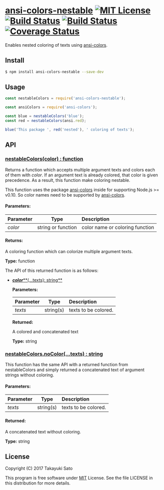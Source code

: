# [ansi-colors-nestable][repo-url] [![MIT License][mit-img]][mit-url] [![Build Status][travis-img]][travis-url] [![Build Status][appveyor-img]][appveyor-url] [![Coverage Status][coverage-img]][coverage-url]


Enables nested coloring of texts using [ansi-colors](https://www.npmjs.com/package/ansi-colors).


## Install

```sh
$ npm install ansi-colors-nestable --save-dev
```


## Usage

```js
const nestableColors = require('ansi-colors-nestable');

const ansiColors = require('ansi-colors');

const blue = nestableColors('blue');
const red = nestableColors(ansi.red);

blue('This package ', red('nested'), ' coloring of texts');
```


## API

### <u>nestableColors(color) : function</u>

Returns a function which accepts multiple argument texts and colors each of them with *color*.
If an argument text is already colored, that color is given precedence.
As a result, this function make coloring nestable.

This function uses the package [ansi-colors][ansi-colors-url] inside for supporting Node.js >= v0.10.
So color names need to be supported by [ansi-colors][ansi-colors-url].


#### Parameters:

| Parameter | Type               | Description                     |
|:----------|:------------------:|:--------------------------------|
| *color*   | string or function | color name or coloring function |

#### Returns:

A coloring function which can colorize multiple argument texts.

**Type:** function

The API of this returned function is as follows:

* <u>***color*****(...texts): string**</u>

    **Parameters:**

    | Parameter | Type      | Description          |
    |:----------|:---------:|:---------------------|
    | *texts*   | string(s) | texts to be colored. |

    **Returned:**
    
    A colored and concatenated text
    
    **Type:** string
    


### <u>nestableColors.noColor(...texts) : string</u>

This function has the same API with a returned function from nestableColors and simply returned a concatenated text of argument strings without coloring.

#### Parameters:

| Parameter | Type      | Description          |
|:----------|:---------:|:---------------------|
| *texts*   | string(s) | texts to be colored. |

#### Returned:

A concatenated text without coloring.
    
**Type:** string

## License

Copyright (C) 2017 Takayuki Sato

This program is free software under [MIT][mit-url] License.
See the file LICENSE in this distribution for more details.


[repo-url]: https://github.com/sttk/ansi-colors-nested/
[npm-img]: https://img.shields.io/badge/npm-v0.0.0-blue.svg
[npm-url]: https://www.npmjs.org/package/ansi-colors-nested/
[mit-img]: https://img.shields.io/badge/license-MIT-green.svg
[mit-url]: https://opensource.org/licenses.MIT
[travis-img]: https://travis-ci.org/sttk/ansi-colors-nestable.svg?branch=master
[travis-url]: https://travis-ci.org/sttk/ansi-colors-nestable
[appveyor-img]: https://ci.appveyor.com/api/projects/status/github/sttk/ansi-colors-nestable?branch=master&svg=true
[appveyor-url]: https://ci.appveyor.com/project/sttk/ansi-colors-nestable
[coverage-img]: https://coveralls.io/repos/github/sttk/ansi-colors-nestable/badge.svg
[coverage-url]: https://coveralls.io/github/sttk/ansi-colors-nestable?branch=master
[ansi-colors-url]: https://www.npmjs.com/package/ansi-colors
